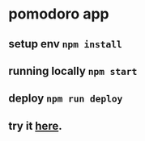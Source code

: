 # pomodoro app
## setup env `npm install`
## running locally `npm start`
## deploy `npm run deploy`
## try it [here](https://j6nca.github.io/pomodoro).
